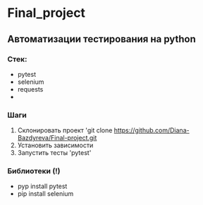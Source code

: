 # Final_project

## Автоматизации тестирования на python

### Стек:
- pytest
- selenium
- requests
- 


### Шаги
1. Склонировать проект 'git clone https://github.com/Diana-Bazdyreva/Final-project.git
2. Установить зависимости
3. Запустить тесты 'pytest'


### Библиотеки (!)
- pyp install pytest
- pip install selenium